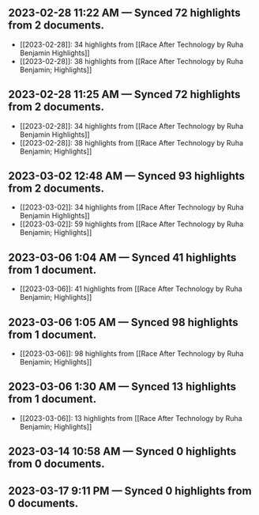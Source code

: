 ## 2023-02-28 11:22 AM — Synced 72 highlights from 2 documents.
- [[2023-02-28]]: 34 highlights from [[Race After Technology by Ruha Benjamin Highlights]]
- [[2023-02-28]]: 38 highlights from [[Race After Technology by Ruha Benjamin; Highlights]]

## 2023-02-28 11:25 AM — Synced 72 highlights from 2 documents.
- [[2023-02-28]]: 34 highlights from [[Race After Technology by Ruha Benjamin Highlights]]
- [[2023-02-28]]: 38 highlights from [[Race After Technology by Ruha Benjamin; Highlights]]

## 2023-03-02 12:48 AM — Synced 93 highlights from 2 documents.
- [[2023-03-02]]: 34 highlights from [[Race After Technology by Ruha Benjamin Highlights]]
- [[2023-03-02]]: 59 highlights from [[Race After Technology by Ruha Benjamin; Highlights]]

## 2023-03-06 1:04 AM — Synced 41 highlights from 1 document.
- [[2023-03-06]]: 41 highlights from [[Race After Technology by Ruha Benjamin; Highlights]]

## 2023-03-06 1:05 AM — Synced 98 highlights from 1 document.
- [[2023-03-06]]: 98 highlights from [[Race After Technology by Ruha Benjamin; Highlights]]

## 2023-03-06 1:30 AM — Synced 13 highlights from 1 document.
- [[2023-03-06]]: 13 highlights from [[Race After Technology by Ruha Benjamin; Highlights]]

## 2023-03-14 10:58 AM — Synced 0 highlights from 0 documents.

## 2023-03-17 9:11 PM — Synced 0 highlights from 0 documents.

